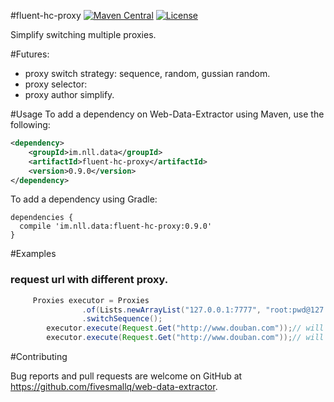 #fluent-hc-proxy
[![Maven Central](https://maven-badges.herokuapp.com/maven-central/im.nll.data/fluent-hc-proxy/badge.svg)](https://maven-badges.herokuapp.com/maven-central/im.nll.data/fluent-hc-proxy/)
[![License](https://img.shields.io/badge/license-Apache%202-4EB1BA.svg)](https://www.apache.org/licenses/LICENSE-2.0.html)

Simplify switching multiple proxies.

#Futures:

 * proxy switch strategy: sequence, random, gussian random.
 * proxy selector: 
 * proxy author simplify.


#Usage
To add a dependency on Web-Data-Extractor using Maven, use the following:

```xml
<dependency>
    <groupId>im.nll.data</groupId>
    <artifactId>fluent-hc-proxy</artifactId>
    <version>0.9.0</version>
</dependency>
```

To add a dependency using Gradle:

```
dependencies {
  compile 'im.nll.data:fluent-hc-proxy:0.9.0'
}
```


#Examples

### request url with different proxy.

````java
     Proxies executor = Proxies
                .of(Lists.newArrayList("127.0.0.1:7777", "root:pwd@127.0.0.1:8888"))
                .switchSequence();
        executor.execute(Request.Get("http://www.douban.com"));// will use proxy 1
        executor.execute(Request.Get("http://www.douban.com"));// will use proxy 2
````

#Contributing

Bug reports and pull requests are welcome on GitHub at https://github.com/fivesmallq/web-data-extractor.
